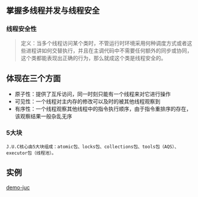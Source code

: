 ## 掌握多线程并发与线程安全

### 线程安全性
> 定义：当多个线程访问某个类时，不管运行时环境采用何种调度方式或者这些进程讲如何交替执行，并且在主调代码中不需要任何额外的同步或协同，这个类都能表现出正确的行为，那么就成这个类是线程安全的。

## 体现在三个方面
- 原子性：提供了互斥访问，同一时刻只能有一个线程来对它进行操作
- 可见性：一个线程对主内存的修改可以及时的被其他线程观察到
- 有序性：一个线程观察其他线程中的指令执行顺序，由于指令重排序的存在，该观察结果一般杂乱无序

### 5大块
	J.U.C核心由5大块组成：atomic包、locks包、collections包、tools包（AQS）、executor包（线程池）。

## 实例
[demo-juc](https://github.com/bobit/demo-java/blob/master/demo-juc/src/main/java/com/demo/juc/AtomicApplication.java)

